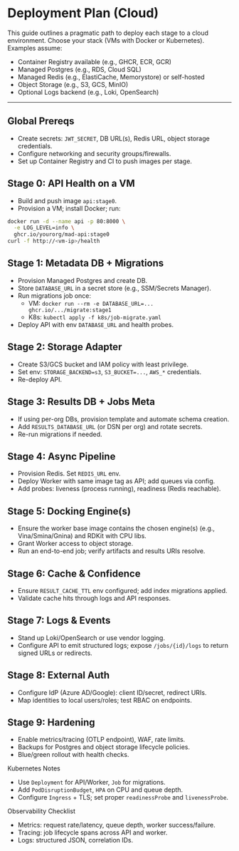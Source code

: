 # Deployment Plan (Cloud)

This guide outlines a pragmatic path to deploy each stage to a cloud environment. Choose your stack (VMs with Docker or Kubernetes). Examples assume:
- Container Registry available (e.g., GHCR, ECR, GCR)
- Managed Postgres (e.g., RDS, Cloud SQL)
- Managed Redis (e.g., ElastiCache, Memorystore) or self-hosted
- Object Storage (e.g., S3, GCS, MinIO)
- Optional Logs backend (e.g., Loki, OpenSearch)

---

## Global Prereqs
- Create secrets: `JWT_SECRET`, DB URL(s), Redis URL, object storage credentials.
- Configure networking and security groups/firewalls.
- Set up Container Registry and CI to push images per stage.

## Stage 0: API Health on a VM
- Build and push image `api:stage0`.
- Provision a VM; install Docker; run:
```bash
docker run -d --name api -p 80:8000 \
  -e LOG_LEVEL=info \
  ghcr.io/yourorg/mad-api:stage0
curl -f http://<vm-ip>/health
```

## Stage 1: Metadata DB + Migrations
- Provision Managed Postgres and create DB.
- Store `DATABASE_URL` in a secret store (e.g., SSM/Secrets Manager).
- Run migrations job once:
  - VM: `docker run --rm -e DATABASE_URL=... ghcr.io/.../migrate:stage1`
  - K8s: `kubectl apply -f k8s/job-migrate.yaml`
- Deploy API with env `DATABASE_URL` and health probes.

## Stage 2: Storage Adapter
- Create S3/GCS bucket and IAM policy with least privilege.
- Set env: `STORAGE_BACKEND=s3`, `S3_BUCKET=...`, `AWS_*` credentials.
- Re-deploy API.

## Stage 3: Results DB + Jobs Meta
- If using per-org DBs, provision template and automate schema creation.
- Add `RESULTS_DATABASE_URL` (or DSN per org) and rotate secrets.
- Re-run migrations if needed.

## Stage 4: Async Pipeline
- Provision Redis. Set `REDIS_URL` env.
- Deploy Worker with same image tag as API; add queues via config.
- Add probes: liveness (process running), readiness (Redis reachable).

## Stage 5: Docking Engine(s)
- Ensure the worker base image contains the chosen engine(s) (e.g., Vina/Smina/Gnina) and RDKit with CPU libs.
- Grant Worker access to object storage.
- Run an end-to-end job; verify artifacts and results URIs resolve.

## Stage 6: Cache & Confidence
- Ensure `RESULT_CACHE_TTL` env configured; add index migrations applied.
- Validate cache hits through logs and API responses.

## Stage 7: Logs & Events
- Stand up Loki/OpenSearch or use vendor logging.
- Configure API to emit structured logs; expose `/jobs/{id}/logs` to return signed URLs or redirects.

## Stage 8: External Auth
- Configure IdP (Azure AD/Google): client ID/secret, redirect URIs.
- Map identities to local users/roles; test RBAC on endpoints.

## Stage 9: Hardening
- Enable metrics/tracing (OTLP endpoint), WAF, rate limits.
- Backups for Postgres and object storage lifecycle policies.
- Blue/green rollout with health checks.

Kubernetes Notes
- Use `Deployment` for API/Worker, `Job` for migrations.
- Add `PodDisruptionBudget`, `HPA` on CPU and queue depth.
- Configure `Ingress` + TLS; set proper `readinessProbe` and `livenessProbe`.

Observability Checklist
- Metrics: request rate/latency, queue depth, worker success/failure.
- Tracing: job lifecycle spans across API and worker.
- Logs: structured JSON, correlation IDs.
